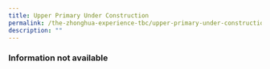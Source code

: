 ```yaml
---
title: Upper Primary Under Construction
permalink: /the-zhonghua-experience-tbc/upper-primary-under-construction/
description: ""
---
```

### **Information not available**